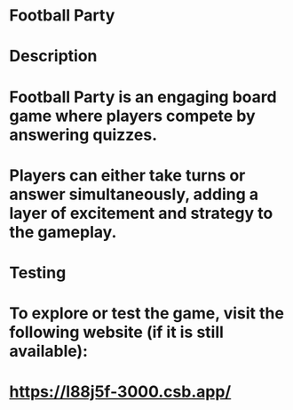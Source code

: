 # Football Party

# Description
# Football Party is an engaging board game where players compete by answering quizzes. 
# Players can either take turns or answer simultaneously, adding a layer of excitement and strategy to the gameplay.

# Testing
# To explore or test the game, visit the following website (if it is still available): 
# https://l88j5f-3000.csb.app/